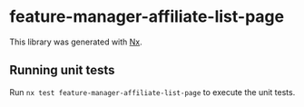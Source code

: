 # feature-manager-affiliate-list-page

This library was generated with [Nx](https://nx.dev).

## Running unit tests

Run `nx test feature-manager-affiliate-list-page` to execute the unit tests.
